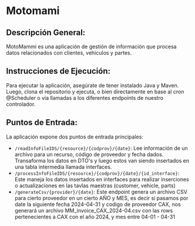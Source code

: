 # Motomami

## Descripción General:
MotoMammi es una aplicación de gestión de información que procesa datos relacionados con clientes, vehículos y partes.

## Instrucciones de Ejecución:
Para ejecutar la aplicación, asegúrate de tener instalado Java y Maven. Luego, clona el repositorio y ejecuta, o bien directamente en base al cron @Scheduler o 
via llamadas a los diferentes endpoints de nuestro controlador.

## Puntos de Entrada:
La aplicación expone dos puntos de entrada principales:
- `/readInfoFileIDS/{resource}/{codprov}/{date}`: Lee información de un archivo para un recurso, código de proveedor y fecha dados. Transaforma los datos en DTO's
 y luego estos van siendo insertados en una tabla intermedia llamada interfaces.
- `/processInfoFileIDS/{resource}/{codprov}/{date}/{id_interface}`: Este maneja los datos insertados en interfaces para realizar inserciones o actualizaciones en
 las tavlas maestras (customer, vehicle, parts)
- `/generateCsv/{provider}/{date}`: Este endpoint genera un archivo CSV para cierto proveedor en 
un cierto AÑO y MES, es decir si pasamos por date la siguiente fecha 2024-04-31 y codigo de proveedor CAX, nos generará un archivo MM_invoice_CAX_2024-04.csv con las rows pertenecientes a CAX con el año 2024, y mes entre 04-01 - 04-31